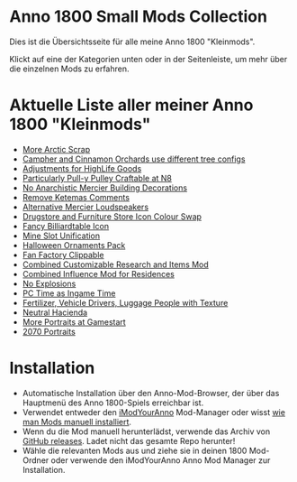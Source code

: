 # Anno 1800 Small Mods Collection

Dies ist die Übersichtsseite für alle meine Anno 1800 "Kleinmods".

Klickt auf eine der Kategorien unten oder in der Seitenleiste, um mehr über die einzelnen Mods zu erfahren.

# Aktuelle Liste aller meiner Anno 1800 "Kleinmods"

- [More Arctic Scrap](/de/Anno1800/SmallModsCollection/MoreArcticScrap.md)
- [Campher and Cinnamon Orchards use different tree configs](/de/Anno1800/SmallModsCollection/CampherandCinnamon.md)
- [Adjustments for HighLife Goods](/de/Anno1800/SmallModsCollection/AdjustmentsforHighLifeGoods.md)
- [Particularly Pull-y Pulley Craftable at N8](/de/Anno1800/SmallModsCollection/PulleyCraftable.md)
- [No Anarchistic Mercier Building Decorations](/de/Anno1800/SmallModsCollection/NoAnarchisticDecorations.md)
- [Remove Ketemas Comments](/de/Anno1800/SmallModsCollection/RemoveKetemasComments.md)
- [Alternative Mercier Loudspeakers](/de/Anno1800/SmallModsCollection/AlternativeMercierLoudspeakers.md)
- [Drugstore and Furniture Store Icon Colour Swap](/de/Anno1800/SmallModsCollection/IconColourSwap.md)
- [Fancy Billiardtable Icon](/de/Anno1800/SmallModsCollection/BillardtableIcon.md)
- [Mine Slot Unification](/de/Anno1800/SmallModsCollection/MineSlotUnification.md)
- [Halloween Ornaments Pack](/de/Anno1800/SmallModsCollection/Halloween.md)
- [Fan Factory Clippable](/de/Anno1800/SmallModsCollection/FanFactoryClippable.md)
- [Combined Customizable Research and Items Mod](/de/Anno1800/SmallModsCollection/CustomizableResearchandItems.md)
- [Combined Influence Mod for Residences](/de/Anno1800/SmallModsCollection/CombinedInfluenceModforResidences.md)
- [No Explosions](/de/Anno1800/SmallModsCollection/NoExplosions.md)
- [PC Time as Ingame Time](/de/Anno1800/SmallModsCollection/PCTimeasIngameTime.md)
- [Fertilizer, Vehicle Drivers, Luggage People with Texture](/de/Anno1800/SmallModsCollection/TextureFixes.md)
- [Neutral Hacienda](/de/Anno1800/SmallModsCollection/NeutralHacienda.md)
- [More Portraits at Gamestart](/de/Anno1800/SmallModsCollection/MorePortraits.md)
- [2070 Portraits](/de/Anno1800/SmallModsCollection/2070Portraits.md)

# Installation
- Automatische Installation über den Anno-Mod-Browser, der über das Hauptmenü des Anno 1800-Spiels erreichbar ist.
- Verwendet entweder den [iModYourAnno](https://github.com/anno-mods/iModYourAnno/releases) Mod-Manager oder wisst [wie man Mods manuell installiert](https://github.com/jakobharder/anno1800-mod-loader#mods).
- Wenn du die Mod manuell herunterlädst, verwende das Archiv von [GitHub releases](https://github.com/Taludas/SmallModsCollection/releases). Ladet nicht das gesamte Repo herunter!
- Wähle die relevanten Mods aus und ziehe sie in deinen 1800 Mod-Ordner oder verwende den iModYourAnno Anno Mod Manager zur Installation.
